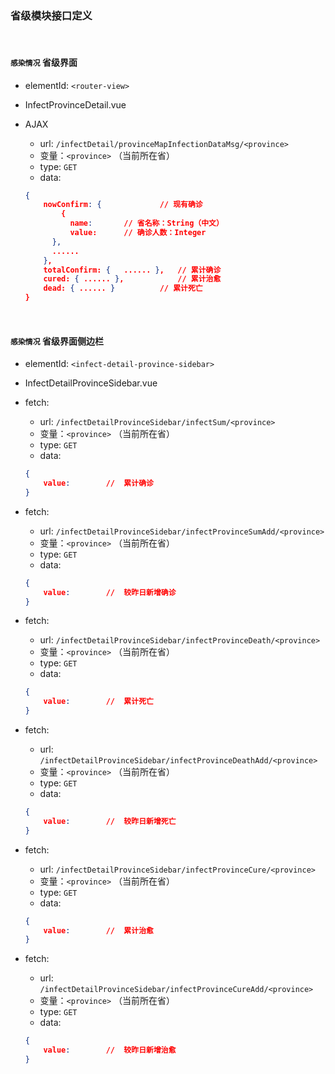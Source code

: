 ### 省级模块接口定义

</br>

#### `感染情况` 省级界面

* elementId: `<router-view>`

* InfectProvinceDetail.vue

* AJAX

  * url: `/infectDetail/provinceMapInfectionDataMsg/<province>`
  * 变量：`<province>` （当前所在省）
  * type: `GET`
  * data:

  ```json
  {
      nowConfirm: {				// 现有确诊
          {
          	name:		// 省名称：String（中文）
          	value:		// 确诊人数：Integer
      	},
      	......
      },
      totalConfirm: {	...... },	// 累计确诊
      cured: { ...... },			// 累计治愈
      dead: { ...... }			// 累计死亡
  }
  ```

</br>

#### `感染情况` 省级界面侧边栏

* elementId: `<infect-detail-province-sidebar>`

* InfectDetailProvinceSidebar.vue

* fetch:

  * url: `/infectDetailProvinceSidebar/infectSum/<province>`
  * 变量：`<province>` （当前所在省）
  * type: `GET`
  * data:

  ```json
  {
      value:		//  累计确诊
  }
  ```

* fetch:

  * url: `/infectDetailProvinceSidebar/infectProvinceSumAdd/<province>`
  * 变量：`<province>` （当前所在省）
  * type: `GET`
  * data:

  ```json
  {
      value:		//  较昨日新增确诊
  }
  ```

* fetch:

  * url: `/infectDetailProvinceSidebar/infectProvinceDeath/<province>`
  * 变量：`<province>` （当前所在省）
  * type: `GET`
  * data:

  ```json
  {
      value:		//  累计死亡
  }
  ```

* fetch:

  * url: `/infectDetailProvinceSidebar/infectProvinceDeathAdd/<province>`
  * 变量：`<province>` （当前所在省）
  * type: `GET`
  * data:

  ```json
  {
      value:		//  较昨日新增死亡
  }
  ```

* fetch:

  * url: `/infectDetailProvinceSidebar/infectProvinceCure/<province>`
  * 变量：`<province>` （当前所在省）
  * type: `GET`
  * data:

  ```json
  {
      value:		//  累计治愈
  }
  ```

* fetch:

  * url: `/infectDetailProvinceSidebar/infectProvinceCureAdd/<province>`
  * 变量：`<province>` （当前所在省）
  * type: `GET`
  * data:

  ```json
  {
      value:		//  较昨日新增治愈
  }
  ```
